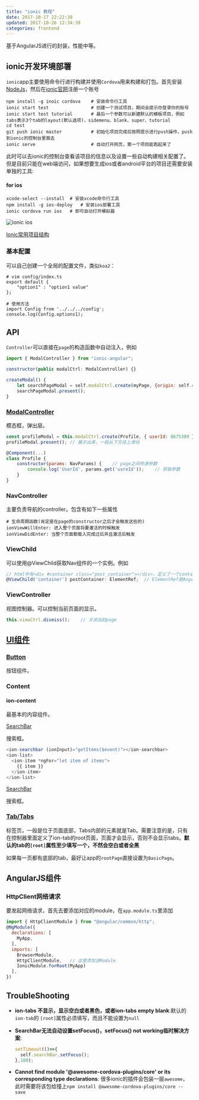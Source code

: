 ```yaml
---
title: "ionic 教程"
date: 2017-10-17 22:22:39
updated: 2017-10-26 12:34:39
categories: frontend
---
```

基于AngularJS进行的封装，性能中等。

## ionic开发环境部署

`ionic`app主要使用命令行进行构建并使用`Cordova`用来构建和打包。首先安装[NodeJs](https://haofly.net/nodejs)，然后在[ionic官网](https://dashboard.ionicjs.com)注册一个账号

```shell
npm install -g inoic cordova	# 安装命令行工具
ionic start test				# 创建一个测试项目，期间会提示你登录你的账号
ionic start test tutorial		# 最后一个参数可以新建默认的模板项目，例如tabs表示3个tab的layout(默认选项)，sidemenu、blank、super、tutorial
cd test
git push ionic master			# 初始化项目完成后按照提示进行push操作，push到ionic的控制台里面去
ionic serve						# 自动打开网页，第一个项目能跑起来了
```

此时可以去ionic的控制台查看该项目的信息以及设置一些自动构建相关配置了。但是目前只能在web端访问，如果想要生成ios或者android平台的项目还需要安装单独的工具:

#### for ios

```shell
xcode-select --install	# 安装xcode命令行工具
npm install -g ios-deploy	# 安装ios部署工具
ionic cordova run ios	# 即可自动打开模拟器
```

![ionic ios](https://haofly.net/uploads/ionic_0.png)

[Ionic常用项目结构](https://github.com/haoflynet/project-structure/blob/master/Ionic/README.md)

### 基本配置

可以自己创建一个全局的配置文件，类似`koa2`：

```shell
# vim config/index.ts
export default {
    "option1" : "option1 value"
};

# 使用方法
import Config from '../../../config';
console.log(Config.options1);
```

## API

`Controller`可以直接在`page`的构造函数中自动注入，例如

```javascript
import { ModalController } from "ionic-angular";

constructor(public modalCtrl: ModalController) {}

createModal() {
    let searchPageModal = self.modalCtrl.create(myPage, {origin: self.origin});
	searchPageModal.present();
}
```

### [ModalController](https://ionicframework.com/docs/api/components/modal/ModalController/)

模态框，弹出层。

```javascript
const profileModal = this.modalCtrl.create(Profile, { userId: 8675309 });
profileModal.present();	// 展示出来，一般从下方往上滑动

@Component(...)
class Profile {
	constructor(params: NavParams) {	// page之间传递参数
    	console.log('UserId', params.get('usreId'));	// 获取参数
	}             
}
```

### NavController

主要负责导航的controller。包含有如下一些属性

```shell
# 生命周期函数(肯定是在page的constructor之后才会触发这些的)
ionViewWillEnter: 进入整个页面将要激活的时候触发
ionViewDidEnter: 当整个页面都载入完成过后并且激活后触发
```

### ViewChild

可以使用@ViewChild获取Nav组件的一个实例。例如

```js
// html中有<div #container class="post_container"></div>，定义了一个container，可以在ts中这样获取，定义该元素为ElementRef元素。
@ViewChild('container') postContainer: ElementRef;	// ElementRef是Angular的知识，主要用于封装不同平台下视图层中的native元素。ElementRef.nativeElement就可以获取元素本身，之后就可以进行操作了，例如postContainer.naiveElement.style.backgroundColor。可以拿来当做jQuery中的$(this)了
```

### ViewController

视图控制器。可以控制当前页面的显示。

```javascript
this.viewCtrl.dismiss();	// 关闭当前page
```

## [UI组件](https://ionicframework.com/docs//components/#alert-prompt)

### [Button](https://ionicframework.com/docs/components/#buttons)

按钮组件。

### Content

#### ion-content

最基本的内容组件。

[SearchBar]()

搜索框。

```javascript
<ion-searchbar (ionInput)="getItems($event)"></ion-searchbar>
<ion-list>
  <ion-item *ngFor="let item of items">
    {{ item }}
  </ion-item>
</ion-list>
```

[SearchBar](https://ionicframework.com/docs/components/#searchbar)

搜索框。

### [Tab/Tabs](https://ionicframework.com/docs/components/#select)

标签页，一般是位于页面底部，Tabs内部的元素就是Tab。需要注意的是，只有在控制器里面定义了ion-tab的root页面，页面才会显示，否则不会显示tabs。**默认的tab的`[root]`属性至少填写一个，不然会空白或者全黑**

如果每一页都有底部的tab，最好让app的`rootPage`直接设置为`BasicPage`。

## AngularJS组件

### HttpClient网络请求

要发起网络请求，首先去要添加对应的module，在`app.module.ts`里添加

```javascript
import { HttpClientModule } from "@angular/common/http";
@NgModule({
  declarations: [
    MyApp,
  ],
  imports: [
    BrowserModule,
    HttpClientModule,	// 这里添加该Module
    IonicModule.forRoot(MyApp)
  ],
})
```

## TroubleShooting

- **ion-tabs 不显示，显示空白或者黑色，或者ion-tabs empty blank**:默认的`ion-tab`的 `[root]`属性必须填写，而且不能设置为`null`

- **SearchBar无法自动设置setFocus()，setFocus() not working临时解决方案**: 

  ```javascript
  setTimeout(()=>{
    self.searchBar.setFocus();
  },100);
  ```

- **Cannot find module '@awesome-cordova-plugins/core' or its corresponding type declarations**: 很多ionic的插件会包装一层`awesome`，此时需要将该包给撞上`npm install @awesome-cordova-plugins/core --save`

